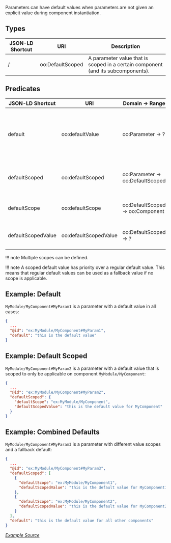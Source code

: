 Parameters can have default values when parameters are not given an explicit value during component instantiation.

## Types

| JSON-LD Shortcut | URI                  | Description |
| ---------------- | -------------------- | ----------- |
| /                | oo:DefaultScoped     | A parameter value that is scoped in a certain component (and its subcomponents). |

## Predicates

| JSON-LD Shortcut     | URI                     | Domain           → Range                        | Description |
| -------------------- | ----------------------- | ----------------------------------------------- | ----------- |
| default              | oo:defaultValue         | oo:Parameter     → ?                            | Sets a default parameter value, which is overridable during instantiation. |
| defaultScoped        | oo:defaultScoped        | oo:Parameter     → oo:DefaultScoped             | Adds a scoped default value to the parameter. |
| defaultScope         | oo:defaultScope         | oo:DefaultScoped → oo:Component                 | Defines the scope of a scoped value. |
| defaultScopedValue   | oo:defaultScopedValue   | oo:DefaultScoped → ?                            | Defines the value of a scoped value. |

!!! note
    Multiple scopes can be defined.

!!! note
    A scoped default value has priority over a regular default value. This means that regular default values can be used as a fallback value if no scope is applicable.

## Example: Default

`MyModule/MyComponent#MyParam1` is a parameter with a default value in all cases:
```json
{
  ...
  "@id": "ex:MyModule/MyComponent#MyParam1",
  "default": "this is the default value"
}
```

## Example: Default Scoped

`MyModule/MyComponent#MyParam2` is a parameter with a default value that is scoped to only be applicable on component `MyModule/MyComponent`:
```json
{
  ...
  "@id": "ex:MyModule/MyComponent#MyParam2",
  "defaultScoped": {
    "defaultScope": "ex:MyModule/MyComponent",
    "defaultScopedValue": "this is the default value for MyComponent"
  }
}
```

## Example: Combined Defaults

`MyModule/MyComponent#MyParam3` is a parameter with different value scopes and a fallback default:
```json
{
  ...
  "@id": "ex:MyModule/MyComponent#MyParam3",
  "defaultScoped": [
    {
      "defaultScope": "ex:MyModule/MyComponent1",
      "defaultScopedValue": "this is the default value for MyComponent1"
    },
    {
      "defaultScope": "ex:MyModule/MyComponent2",
      "defaultScopedValue": "this is the default value for MyComponent2"
    }
  ],
  "default": "this is the default value for all other components"
}
```

[_Example Source_](https://github.com/LinkedSoftwareDependencies/Examples-Components.js/tree/master/documentation/configuration/components/default_values)
